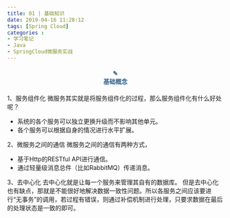 ```yaml
---
title: 01 | 基础知识
date: 2019-04-16 11:28:12
tags: [Spring Cloud]
categories :
- 学习笔记
- Java
- SpringCloud微服务实战
---
```


#### <center><font color = "#36648B">✎</font><br/><font color = "#36648B">基础概念</font></center>

1、服务组件化
微服务其实就是将服务组件化的过程，那么服务组件化有什么好处呢？
- 系统的各个服务可以独立更换升级而不影响其他单元。
- 各个服务可以根据自身的情况进行水平扩展。

2、微服务之间的通信
微服务之间的通信有两种方式，
- 基于Http的RESTful API进行通信。
- 通过轻量级消息总件（比如RabbitMQ）传递消息。

3、去中心化
去中心化就是让每一个服务来管理其自有的数据库。
但是去中心化也有缺点，那就是不能很好地解决数据一致性问题。所以各服务之间应该要进行“无事务”的调用，若过程有错误，则通过补偿机制进行处理，只要求数据在最后的处理状态是一致的即可。